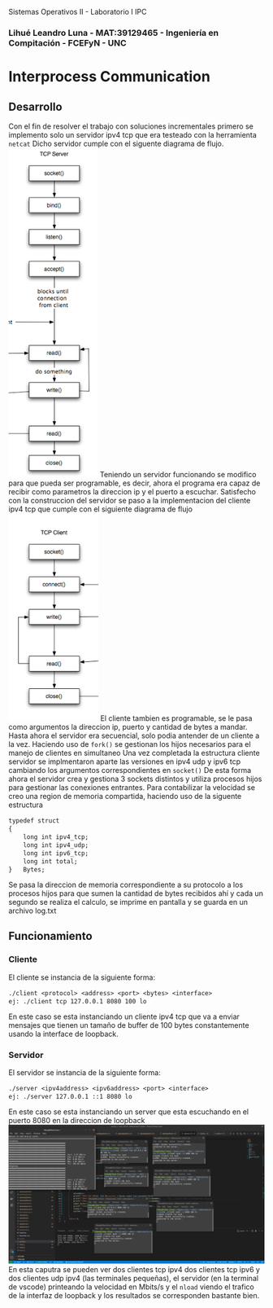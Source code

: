 Sistemas Operativos II - Laboratorio I IPC
### Lihué Leandro Luna - MAT:39129465 - Ingeniería en Compitación - FCEFyN - UNC
# Interprocess Communication

## Desarrollo
Con el fin de resolver el trabajo con soluciones incrementales primero se implemento solo un servidor ipv4 tcp que era testeado con la herramienta `netcat`
Dicho servidor cumple con el siguente diagrama de flujo.
![Diagrama de flujo servidor](/img/tcpserverflowdiagram.png)
Teniendo un servidor funcionando se modifico para que pueda ser programable, es decir, ahora el programa era capaz de recibir como parametros la direccion ip y el puerto a escuchar.
Satisfecho con la construccion del servidor se paso a la implementacion del cliente ipv4 tcp que cumple con el siguiente diagrama de flujo
![Diagrama de flujo cliente](/img/tcpclientflowdiagram.png)
El cliente tambien es programable, se le pasa como argumentos la direccion ip, puerto y cantidad de bytes a mandar.
Hasta ahora el servidor era secuencial, solo podia antender de un cliente a la vez. Haciendo uso de `fork()` se gestionan los hijos necesarios para el manejo de clientes en simultaneo
Una vez completada la estructura cliente servidor se implmentaron aparte las versiones en ipv4 udp y ipv6 tcp cambiando los argumentos correspondientes en `socket()`
De esta forma ahora el servidor crea y gestiona 3 sockets distintos y utiliza procesos hijos para gestionar las conexiones entrantes.
Para contabilizar la velocidad se creo una region de memoria compartida, haciendo uso de la siguente estructura
```
typedef struct
{
    long int ipv4_tcp;
    long int ipv4_udp;
    long int ipv6_tcp;
    long int total;
}   Bytes;
```
Se pasa la direccion de memoria correspondiente a su protocolo a los procesos hijos para que sumen la cantidad de bytes recibidos ahí y cada un segundo se realiza el calculo, se imprime en pantalla y se guarda en un archivo log.txt
## Funcionamiento
### Cliente
El cliente se instancia de la siguiente forma:
```
./client <protocol> <address> <port> <bytes> <interface>
ej: ./client tcp 127.0.0.1 8080 100 lo
```
En este caso se esta instanciando un cliente ipv4 tcp que va a enviar mensajes que tienen un tamaño de buffer de 100 bytes constantemente usando la interface de loopback.
### Servidor
El servidor se instancia de la siguiente forma:
```
./server <ipv4address> <ipv6address> <port> <interface>
ej: ./server 127.0.0.1 ::1 8080 lo
```
En este caso se esta instanciando un server que esta escuchando en el puerto 8080 en la direccion de loopback
![Captura de pantalla](/img/screenshot.png)
En esta caputra se pueden ver dos clientes tcp ipv4 dos clientes tcp ipv6 y dos clientes udp ipv4 (las terminales pequeñas), el servidor (en la terminal de vscode) printeando la velocidad en Mbits/s y el `nload` viendo el trafico de la interfaz de loopback y los resultados se corresponden bastante bien.